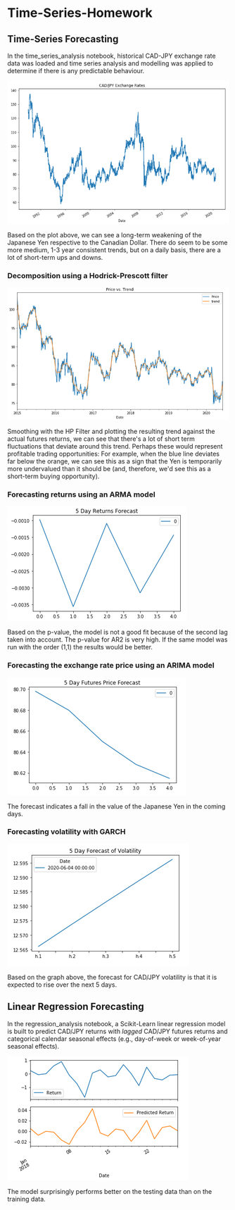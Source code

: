 # Time-Series-Homework

## Time-Series Forecasting
In the time_series_analysis notebook, historical CAD-JPY exchange rate data was loaded and time series analysis and modelling was applied to determine if there is any predictable behaviour.

![Plot](Images/cadjpy.PNG)

Based on the plot above, we can see a long-term weakening of the Japanese Yen respective to the Canadian Dollar. There do seem to be some more medium, 1-3 year consistent trends, but on a daily basis, there are a lot of short-term ups and downs.

### Decomposition using a Hodrick-Prescott filter

![Hodrick-Prescott](Images/HP.PNG)

Smoothing with the HP Filter and plotting the resulting trend against the actual futures returns, we can see that there's a lot of short term fluctuations that deviate around this trend. Perhaps these would represent profitable trading opportunities: For example, when the blue line deviates far below the orange, we can see this as a sign that the Yen is temporarily more undervalued than it should be (and, therefore, we'd see this as a short-term buying opportunity).

### Forecasting returns using an ARMA model

![ARMA Forecast](Images/ARMA.PNG)

Based on the p-value, the model is not a good fit because of the second lag taken into account. The p-value for AR2 is very high. If the same model was run with the order (1,1) the results would be better.

### Forecasting the exchange rate price using an ARIMA model

![ARIMA Forecast](Images/ARIMA.PNG)

The forecast indicates a fall in the value of the Japanese Yen in the coming days.

### Forecasting volatility with GARCH

![GARCH Forecast](Images/GARCH.PNG)

Based on the graph above, the forecast for CAD/JPY volatility is that it is expected to rise over the next 5 days.



## Linear Regression Forecasting

In the regression_analysis notebook, a Scikit-Learn linear regression model is built to predict CAD/JPY returns with *lagged* CAD/JPY futures returns and categorical calendar seasonal effects (e.g., day-of-week or week-of-year seasonal effects).

![Predictions](Images/Predictions.PNG)

The model surprisingly performs better on the testing data than on the training data.